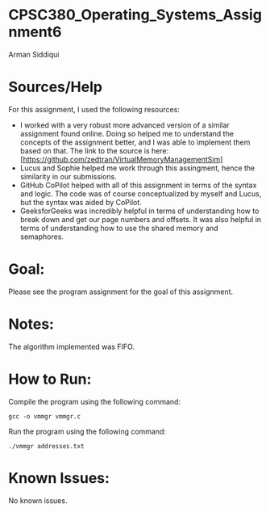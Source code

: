 # CPSC380_Operating_Systems_Assignment6
Arman Siddiqui

# Sources/Help
For this assignment, I used the following resources:
- I worked with a very robust more advanced version of a similar assignment found online. Doing so helped me to understand the concepts of the assignment better, and I was able to implement them based on that. The link to the source is here: [https://github.com/zedtran/VirtualMemoryManagementSim]
- Lucus and Sophie helped me work through this assingment, hence the similarity in our submissions.
- GitHub CoPilot helped with all of this assignment in terms of the syntax and logic. The code was of course conceptualized by myself and Lucus, but the syntax was aided by CoPilot.
- GeeksforGeeks was incredibly helpful in terms of understanding how to break down and get our page numbers and offsets. It was also helpful in terms of understanding how to use the shared memory and semaphores.

# Goal:
Please see the program assignment for the goal of this assignment.

# Notes:
The algorithm implemented was FIFO.

# How to Run:
Compile the program using the following command:
```
gcc -o vmmgr vmmgr.c
```

Run the program using the following command:
```
./vmmgr addresses.txt
```

# Known Issues:
No known issues.